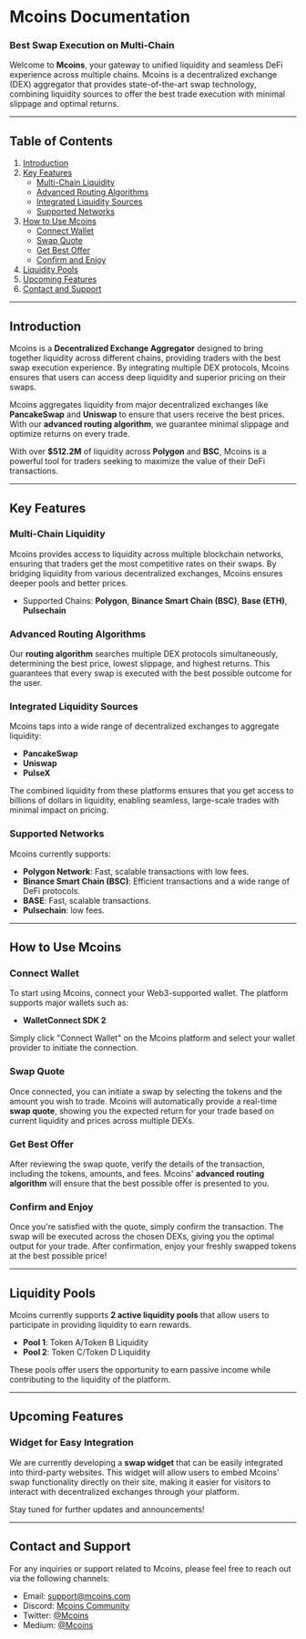 # Mcoins Documentation

### Best Swap Execution on Multi-Chain

Welcome to **Mcoins**, your gateway to unified liquidity and seamless DeFi experience across multiple chains. Mcoins is a decentralized exchange (DEX) aggregator that provides state-of-the-art swap technology, combining liquidity sources to offer the best trade execution with minimal slippage and optimal returns.

---

## Table of Contents

1. [Introduction](#introduction)
2. [Key Features](#key-features)
    - [Multi-Chain Liquidity](#multi-chain-liquidity)
    - [Advanced Routing Algorithms](#advanced-routing-algorithms)
    - [Integrated Liquidity Sources](#integrated-liquidity-sources)
    - [Supported Networks](#supported-networks)
3. [How to Use Mcoins](#how-to-use-mcoins)
    - [Connect Wallet](#connect-wallet)
    - [Swap Quote](#swap-quote)
    - [Get Best Offer](#get-best-offer)
    - [Confirm and Enjoy](#confirm-and-enjoy)
4. [Liquidity Pools](#liquidity-pools)
5. [Upcoming Features](#upcoming-features)
6. [Contact and Support](#contact-and-support)

---

## Introduction

Mcoins is a **Decentralized Exchange Aggregator** designed to bring together liquidity across different chains, providing traders with the best swap execution experience. By integrating multiple DEX protocols, Mcoins ensures that users can access deep liquidity and superior pricing on their swaps.

Mcoins aggregates liquidity from major decentralized exchanges like **PancakeSwap** and **Uniswap** to ensure that users receive the best prices. With our **advanced routing algorithm**, we guarantee minimal slippage and optimize returns on every trade.

With over **$512.2M** of liquidity across **Polygon** and **BSC**, Mcoins is a powerful tool for traders seeking to maximize the value of their DeFi transactions.

---

## Key Features

### Multi-Chain Liquidity

Mcoins provides access to liquidity across multiple blockchain networks, ensuring that traders get the most competitive rates on their swaps. By bridging liquidity from various decentralized exchanges, Mcoins ensures deeper pools and better prices.

- Supported Chains: **Polygon**, **Binance Smart Chain (BSC)**, **Base (ETH)**, **Pulsechain**

### Advanced Routing Algorithms

Our **routing algorithm** searches multiple DEX protocols simultaneously, determining the best price, lowest slippage, and highest returns. This guarantees that every swap is executed with the best possible outcome for the user.

### Integrated Liquidity Sources

Mcoins taps into a wide range of decentralized exchanges to aggregate liquidity:

- **PancakeSwap**
- **Uniswap**
- **PulseX**

The combined liquidity from these platforms ensures that you get access to billions of dollars in liquidity, enabling seamless, large-scale trades with minimal impact on pricing.

### Supported Networks

Mcoins currently supports:

- **Polygon Network**: Fast, scalable transactions with low fees.
- **Binance Smart Chain (BSC)**: Efficient transactions and a wide range of DeFi protocols.
- **BASE**: Fast, scalable transactions.
- **Pulsechain**: low fees.

---

## How to Use Mcoins

### Connect Wallet

To start using Mcoins, connect your Web3-supported wallet. The platform supports major wallets such as:

- **WalletConnect SDK 2**
  
Simply click "Connect Wallet" on the Mcoins platform and select your wallet provider to initiate the connection.

### Swap Quote

Once connected, you can initiate a swap by selecting the tokens and the amount you wish to trade. Mcoins will automatically provide a real-time **swap quote**, showing you the expected return for your trade based on current liquidity and prices across multiple DEXs.

### Get Best Offer

After reviewing the swap quote, verify the details of the transaction, including the tokens, amounts, and fees. Mcoins' **advanced routing algorithm** will ensure that the best possible offer is presented to you.

### Confirm and Enjoy

Once you're satisfied with the quote, simply confirm the transaction. The swap will be executed across the chosen DEXs, giving you the optimal output for your trade. After confirmation, enjoy your freshly swapped tokens at the best possible price!

---

## Liquidity Pools

Mcoins currently supports **2 active liquidity pools** that allow users to participate in providing liquidity to earn rewards.

- **Pool 1**: Token A/Token B Liquidity
- **Pool 2**: Token C/Token D Liquidity

These pools offer users the opportunity to earn passive income while contributing to the liquidity of the platform.

---

## Upcoming Features

### Widget for Easy Integration

We are currently developing a **swap widget** that can be easily integrated into third-party websites. This widget will allow users to embed Mcoins' swap functionality directly on their site, making it easier for visitors to interact with decentralized exchanges through your platform.

Stay tuned for further updates and announcements!

---

## Contact and Support

For any inquiries or support related to Mcoins, please feel free to reach out via the following channels:

- Email: support@mcoins.com
- Discord: [Mcoins Community](https://discord.com/mcoins)
- Twitter: [@Mcoins](https://twitter.com/mcoins)
- Medium: [@Mcoins](https://medium.com/@mcoinswap)

  

